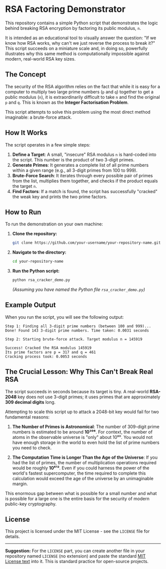 
# RSA Factoring Demonstrator

This repository contains a simple Python script that demonstrates the logic behind breaking RSA encryption by factoring its public modulus, `n`.

It is intended as an educational tool to visually answer the question: "If we know how RSA works, why can't we just reverse the process to break it?" This script succeeds on a miniature scale and, in doing so, powerfully illustrates why this same method is computationally impossible against modern, real-world RSA key sizes.

## The Concept

The security of the RSA algorithm relies on the fact that while it is easy for a computer to multiply two large prime numbers (`p` and `q`) together to get a public modulus (`n`), it is extraordinarily difficult to take `n` and find the original `p` and `q`. This is known as the **Integer Factorisation Problem**.

This script attempts to solve this problem using the most direct method imaginable: a brute-force attack.

## How It Works

The script operates in a few simple steps:

1.  **Define a Target**: A small, "insecure" RSA modulus `n` is hard-coded into the script. This number is the product of two 3-digit primes.
2.  **Generate Primes**: It generates a complete list of all prime numbers within a given range (e.g., all 3-digit primes from 100 to 999).
3.  **Brute-Force Search**: It iterates through every possible pair of primes from the list, multiplies them together, and checks if the product equals the target `n`.
4.  **Find Factors**: If a match is found, the script has successfully "cracked" the weak key and prints the two prime factors.

## How to Run

To run the demonstration on your own machine:

1.  **Clone the repository:**

    ```bash
    git clone https://github.com/your-username/your-repository-name.git
    ```

2.  **Navigate to the directory:**

    ```bash
    cd your-repository-name
    ```

3.  **Run the Python script:**

    ```bash
    python rsa_cracker_demo.py
    ```

    *(Assuming you have named the Python file `rsa_cracker_demo.py`)*

## Example Output

When you run the script, you will see the following output:

```
Step 1: Finding all 3-digit prime numbers (between 100 and 999)...
Done! Found 143 3-digit prime numbers. Time taken: 0.0031 seconds

Step 2: Starting brute-force attack. Target modulus n = 145919

Success! Cracked the RSA modulus 145919
Its prime factors are p = 317 and q = 461
Cracking process took: 0.0053 seconds
```

## The Crucial Lesson: Why This Can't Break Real RSA

The script succeeds in seconds because its target is tiny. A real-world **RSA-2048** key does not use 3-digit primes; it uses primes that are approximately **309 decimal digits** long.

Attempting to scale this script up to attack a 2048-bit key would fail for two fundamental reasons:

1.  **The Number of Primes is Astronomical**: The number of 309-digit prime numbers is estimated to be around **10³⁰⁶**. For context, the number of atoms in the observable universe is "only" about 10⁸⁰. You would not have enough storage in the world to even hold the list of prime numbers you need to check.

2.  **The Computation Time is Longer Than the Age of the Universe**: If you had the list of primes, the number of multiplication operations required would be roughly **10⁶¹²**. Even if you could harness the power of the world's fastest supercomputer, the time required to complete this calculation would exceed the age of the universe by an unimaginable margin.

This enormous gap between what is possible for a small number and what is possible for a large one is the entire basis for the security of modern public-key cryptography.

## License

This project is licensed under the MIT License - see the `LICENSE` file for details.

-----

**Suggestion:** For the `LICENSE` part, you can create another file in your repository named `LICENSE` (no extension) and paste the standard [MIT License text](https://opensource.org/licenses/MIT) into it. This is standard practice for open-source projects.
